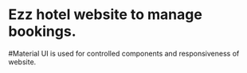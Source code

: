 # Ezz hotel website to manage bookings. 
#Material UI is used for controlled components and responsiveness of website.
